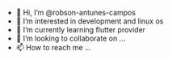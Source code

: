 - 👋 Hi, I’m @robson-antunes-campos
- 👀 I’m interested in development and linux os
- 🌱 I’m currently learning flutter provider
- 💞️ I’m looking to collaborate on ...
- 📫 How to reach me ...

<!---
robson-antunes-campos/robson-antunes-campos is a ✨ special ✨ repository because its `README.md` (this file) appears on your GitHub profile.
You can click the Preview link to take a look at your changes.
--->
